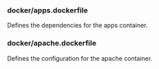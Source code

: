 ### docker/apps.dockerfile

Defines the dependencies for the apps container.

### docker/apache.dockerfile

Defines the configuration for the apache container.

